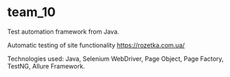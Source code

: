 # team_10

Test automation framework from Java.

Automatic testing of site functionality https://rozetka.com.ua/

Technologies used:
Java,
Selenium WebDriver,
Page Object,
Page Factory,
TestNG,
Allure Framework.
